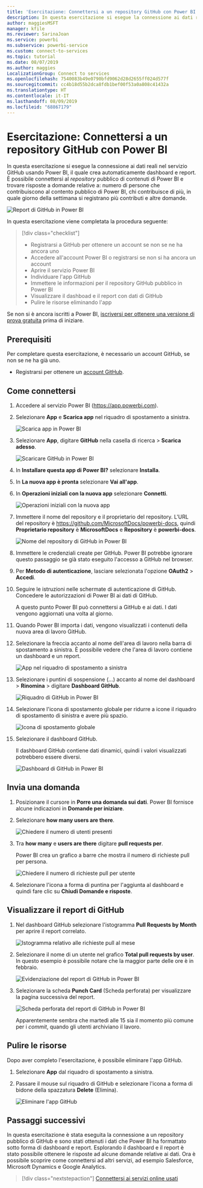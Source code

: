 ```yaml
---
title: 'Esercitazione: Connettersi a un repository GitHub con Power BI'
description: In questa esercitazione si esegue la connessione ai dati reali nel servizio GitHub usando Power BI, il quale crea automaticamente dashboard e report.
author: maggiesMSFT
manager: kfile
ms.reviewer: SarinaJoan
ms.service: powerbi
ms.subservice: powerbi-service
ms.custom: connect-to-services
ms.topic: tutorial
ms.date: 08/07/2019
ms.author: maggies
LocalizationGroup: Connect to services
ms.openlocfilehash: 7540083b49e0790bfd9062d28d2655ff024d577f
ms.sourcegitcommit: cc4b18d55b2dca8fdb1bef00f53a0a808c41432a
ms.translationtype: HT
ms.contentlocale: it-IT
ms.lasthandoff: 08/09/2019
ms.locfileid: "68867179"
---
```

# <a name="tutorial-connect-to-a-github-repo-with-power-bi"></a>Esercitazione: Connettersi a un repository GitHub con Power BI
In questa esercitazione si esegue la connessione ai dati reali nel servizio GitHub usando Power BI, il quale crea automaticamente dashboard e report. È possibile connettersi al *repository* pubblico di contenuti di Power BI e trovare risposte a domande relative a: numero di persone che contribuiscono al contento pubblico di Power BI, chi contribuisce di più, in quale giorno della settimana si registrano più contributi e altre domande. 

![Report di GitHub in Power BI](media/service-tutorial-connect-to-github/power-bi-github-app-tutorial-punch-card.png)

In questa esercitazione viene completata la procedura seguente:

> [!div class="checklist"]
> * Registrarsi a GitHub per ottenere un account se non se ne ha ancora uno 
> * Accedere all'account Power BI o registrarsi se non si ha ancora un account
> * Aprire il servizio Power BI
> * Individuare l'app GitHub
> * Immettere le informazioni per il repository GitHub pubblico in Power BI
> * Visualizzare il dashboad e il report con dati di GitHub
> * Pulire le risorse eliminando l'app

Se non si è ancora iscritti a Power BI, [iscriversi per ottenere una versione di prova gratuita](https://app.powerbi.com/signupredirect?pbi_source=web) prima di iniziare.

## <a name="prerequisites"></a>Prerequisiti

Per completare questa esercitazione, è necessario un account GitHub, se non se ne ha già uno. 

- Registrarsi per ottenere un [account GitHub](https://docs.microsoft.com/contribute/get-started-setup-github).


## <a name="how-to-connect"></a>Come connettersi
1. Accedere al servizio Power BI (https://app.powerbi.com). 
2. Selezionare **App** e **Scarica app** nel riquadro di spostamento a sinistra.
   
   ![Scarica app in Power BI](media/service-tutorial-connect-to-github/power-bi-github-app-tutorial.png) 

3. Selezionare **App**, digitare **GitHub** nella casella di ricerca > **Scarica adesso**.
   
   ![Scaricare GitHub in Power BI](media/service-tutorial-connect-to-github/power-bi-github-app-tutorial-app-source.png) 

4. In **Installare questa app di Power BI?** selezionare **Installa**.
5. In **La nuova app è pronta** selezionare **Vai all'app**.
6. In **Operazioni iniziali con la nuova app** selezionare **Connetti**.

    ![Operazioni iniziali con la nuova app](media/service-tutorial-connect-to-github/power-bi-new-app-connect-get-started.png)

7. Immettere il nome del repository e il proprietario del repository. L'URL del repository è https://github.com/MicrosoftDocs/powerbi-docs, quindi **Proprietario repository** è **MicrosoftDocs** e **Repository** è **powerbi-docs**. 
   
    ![Nome del repository di GitHub in Power BI](media/service-tutorial-connect-to-github/power-bi-github-app-tutorial-connect.png)

5. Immettere le credenziali create per GitHub. Power BI potrebbe ignorare questo passaggio se già stato eseguito l'accesso a GitHub nel browser. 

6. Per **Metodo di autenticazione**, lasciare selezionata l'opzione **OAuth2** \> **Accedi**.

7. Seguire le istruzioni nelle schermate di autenticazione di GitHub. Concedere le autorizzazioni di Power BI ai dati di GitHub.
   
   A questo punto Power BI può connettersi a GitHub e ai dati.  I dati vengono aggiornati una volta al giorno.

8. Quando Power BI importa i dati, vengono visualizzati i contenuti della nuova area di lavoro GitHub. 
9. Selezionare la freccia accanto al nome dell'area di lavoro nella barra di spostamento a sinistra. È possibile vedere che l'area di lavoro contiene un dashboard e un report. 

    ![App nel riquadro di spostamento a sinistra](media/service-tutorial-connect-to-github/power-bi-github-app-tutorial-left-nav-expanded.png)

10. Selezionare i puntini di sospensione (...) accanto al nome del dashboard > **Rinomina** > digitare **Dashboard GitHub**.
 
    ![Riquadro di GitHub in Power BI](media/service-tutorial-connect-to-github/power-bi-github-app-tutorial-left-nav.png) 

8. Selezionare l'icona di spostamento globale per ridurre a icone il riquadro di spostamento di sinistra e avere più spazio.

    ![Icona di spostamento globale](media/service-tutorial-connect-to-github/power-bi-global-navigation-icon.png)

10. Selezionare il dashboard GitHub.
    
    Il dashboard GitHub contiene dati dinamici, quindi i valori visualizzati potrebbero essere diversi.

    ![Dashboard di GitHub in Power BI](media/service-tutorial-connect-to-github/power-bi-github-app-tutorial-new-dashboard.png)

    

## <a name="ask-a-question"></a>Invia una domanda

1. Posizionare il cursore in **Porre una domanda sui dati**. Power BI fornisce alcune indicazioni in **Domande per iniziare**. 

1. Selezionare **how many users are there**.
 
    ![Chiedere il numero di utenti presenti](media/service-tutorial-connect-to-github/power-bi-github-app-tutorial-qna-how-many-users.png)

13. Tra **how many** e **users are there** digitare **pull requests per**. 

     Power BI crea un grafico a barre che mostra il numero di richieste pull per persona.

    ![Chiedere il numero di richieste pull per utente](media/service-tutorial-connect-to-github/power-bi-github-app-tutorial-qna-how-many-prs.png)


13. Selezionare l'icona a forma di puntina per l'aggiunta al dashboard e quindi fare clic su **Chiudi Domande e risposte**.

## <a name="view-the-github-report"></a>Visualizzare il report di GitHub 

1. Nel dashboard GitHub selezionare l'istogramma **Pull Requests by Month** per aprire il report correlato.

    ![Istogramma relativo alle richieste pull al mese](media/service-tutorial-connect-to-github/power-bi-github-app-tutorial-column-chart.png)

2. Selezionare il nome di un utente nel grafico **Total pull requests by user**. In questo esempio è possibile notare che la maggior parte delle ore è in febbraio.

    ![Evidenziazione del report di GitHub in Power BI](media/service-tutorial-connect-to-github/power-bi-github-app-tutorial-cross-filter-total-prs.png)

3. Selezionare la scheda **Punch Card** (Scheda perforata) per visualizzare la pagina successiva del report. 
 
    ![Scheda perforata del report di GitHub in Power BI](media/service-tutorial-connect-to-github/power-bi-github-app-tutorial-tues-3pm.png)

    Apparentemente sembra che martedì alle 15 sia il momento più comune per i *commit*, quando gli utenti archiviano il lavoro.

## <a name="clean-up-resources"></a>Pulire le risorse

Dopo aver completo l'esercitazione, è possibile eliminare l'app GitHub. 

1. Selezionare **App** dal riquadro di spostamento a sinistra.
2. Passare il mouse sul riquadro di GitHub e selezionare l'icona a forma di bidone della spazzatura **Delete** (Elimina).

    ![Eliminare l'app GitHub](media/service-tutorial-connect-to-github/power-bi-github-app-tutorial-delete.png)

## <a name="next-steps"></a>Passaggi successivi

In questa esercitazione è stata eseguita la connessione a un repository pubblico di GitHub e sono stati ottenuti i dati che Power BI ha formattato sotto forma di dashboard e report. Esplorando il dashboard e il report è stato possibile ottenere le risposte ad alcune domande relative ai dati. Ora è possibile scoprire come connettersi ad altri servizi, ad esempio Salesforce, Microsoft Dynamics e Google Analytics. 
 
> [!div class="nextstepaction"]
> [Connettersi ai servizi online usati](service-connect-to-services.md)



